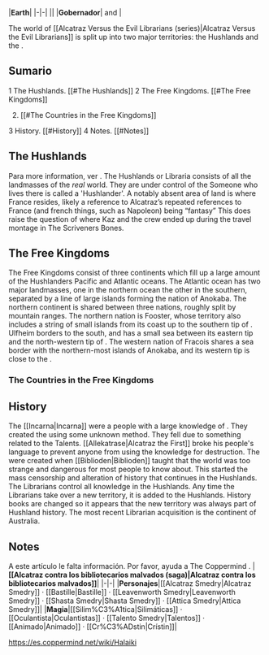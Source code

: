 |**Earth**|
|-|-|
||
|**Gobernador**| and |

The world of [[Alcatraz Versus the Evil Librarians (series)\|Alcatraz Versus the Evil Librarians]] is split up into two major territories: the Hushlands and the .

## Sumario

1 The Hushlands. [[#The Hushlands]] 
2 The Free Kingdoms. [[#The Free Kingdoms]] 

2. [[#The Countries in the Free Kingdoms]] 


3 History. [[#History]] 
4 Notes. [[#Notes]] 


## The Hushlands
Para more information, ver .
The Hushlands or Libraria consists of all the landmasses of the *real* world. They are under control of the  Someone who lives there is called a 'Hushlander'.
A notably absent area of land is where France resides, likely a reference to Alcatraz’s repeated references to France (and french things, such as Napoleon) being “fantasy” This does raise the question of where Kaz and the crew ended up during the travel montage in The Scriveners Bones.

## The Free Kingdoms
  
The Free Kingdoms consist of three continents which fill up a large amount of the Hushlanders Pacific and Atlantic oceans.
The Atlantic ocean has two major landmasses, one in the northern ocean the other in the southern, separated by a line of large islands forming the nation of Anokaba. The northern continent is shared between three nations, roughly split by mountain ranges. The northern nation is Fooster, whose territory also includes a string of small islands from its coast up to the southern tip of . Ulfheim borders to the south, and has a small sea between its eastern tip and the north-western tip of . The western nation of Fracois shares a sea border with the northern-most islands of Anokaba, and its western tip is close to the .

### The Countries in the Free Kingdoms

## History
The [[Incarna\|Incarna]] were a people with a large knowledge of . They created the  using some unknown method. They fell due to something related to the Talents. [[Allekatrase\|Alcatraz the First]] broke his people's language to prevent anyone from using the knowledge for destruction.
The  were created when [[Biblioden\|Biblioden]] taught that the world was too strange and dangerous for most people to know about. This started the mass censorship and alteration of history that continues in the Hushlands. The Librarians control all knowledge in the Hushlands. Any time the Librarians take over a new territory, it is added to the Hushlands. History books are changed so it appears that the new territory was always part of Hushland history. The most recent Librarian acquisition is the continent of Australia.

## Notes

A este artículo le falta información. Por favor, ayuda a The Coppermind .
|**[[Alcatraz contra los bibliotecarios malvados (saga)\|Alcatraz contra los bibliotecarios malvados]]**|
|-|-|
|**Personajes**|[[Alcatraz Smedry\|Alcatraz Smedry]] · [[Bastille\|Bastille]] · [[Leavenworth Smedry\|Leavenworth Smedry]] · [[Shasta Smedry\|Shasta Smedry]] · [[Attica Smedry\|Attica Smedry]]|
|**Magia**|[[Silim%C3%A1tica\|Silimáticas]] · [[Oculantista\|Oculantistas]] · [[Talento Smedry\|Talentos]] · [[Animado\|Animado]] · [[Cr%C3%ADstin\|Crístin]]|



https://es.coppermind.net/wiki/Halaiki